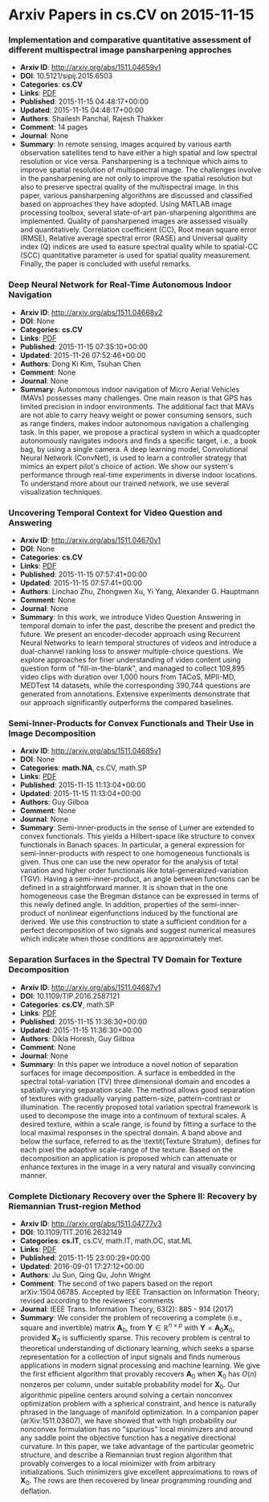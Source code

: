 # Arxiv Papers in cs.CV on 2015-11-15
### Implementation and comparative quantitative assessment of different multispectral image pansharpening approches
- **Arxiv ID**: http://arxiv.org/abs/1511.04659v1
- **DOI**: 10.5121/sipij.2015.6503
- **Categories**: **cs.CV**
- **Links**: [PDF](http://arxiv.org/pdf/1511.04659v1)
- **Published**: 2015-11-15 04:48:17+00:00
- **Updated**: 2015-11-15 04:48:17+00:00
- **Authors**: Shailesh Panchal, Rajesh Thakker
- **Comment**: 14 pages
- **Journal**: None
- **Summary**: In remote sensing, images acquired by various earth observation satellites tend to have either a high spatial and low spectral resolution or vice versa. Pansharpening is a technique which aims to improve spatial resolution of multispectral image. The challenges involve in the pansharpening are not only to improve the spatial resolution but also to preserve spectral quality of the multispectral image. In this paper, various pansharpening algorithms are discussed and classified based on approaches they have adopted. Using MATLAB image processing toolbox, several state-of-art pan-sharpening algorithms are implemented. Quality of pansharpened images are assessed visually and quantitatively. Correlation coefficient (CC), Root mean square error (RMSE), Relative average spectral error (RASE) and Universal quality index (Q) indices are used to easure spectral quality while to spatial-CC (SCC) quantitative parameter is used for spatial quality measurement. Finally, the paper is concluded with useful remarks.



### Deep Neural Network for Real-Time Autonomous Indoor Navigation
- **Arxiv ID**: http://arxiv.org/abs/1511.04668v2
- **DOI**: None
- **Categories**: **cs.CV**
- **Links**: [PDF](http://arxiv.org/pdf/1511.04668v2)
- **Published**: 2015-11-15 07:35:10+00:00
- **Updated**: 2015-11-26 07:52:46+00:00
- **Authors**: Dong Ki Kim, Tsuhan Chen
- **Comment**: None
- **Journal**: None
- **Summary**: Autonomous indoor navigation of Micro Aerial Vehicles (MAVs) possesses many challenges. One main reason is that GPS has limited precision in indoor environments. The additional fact that MAVs are not able to carry heavy weight or power consuming sensors, such as range finders, makes indoor autonomous navigation a challenging task. In this paper, we propose a practical system in which a quadcopter autonomously navigates indoors and finds a specific target, i.e., a book bag, by using a single camera. A deep learning model, Convolutional Neural Network (ConvNet), is used to learn a controller strategy that mimics an expert pilot's choice of action. We show our system's performance through real-time experiments in diverse indoor locations. To understand more about our trained network, we use several visualization techniques.



### Uncovering Temporal Context for Video Question and Answering
- **Arxiv ID**: http://arxiv.org/abs/1511.04670v1
- **DOI**: None
- **Categories**: **cs.CV**
- **Links**: [PDF](http://arxiv.org/pdf/1511.04670v1)
- **Published**: 2015-11-15 07:57:41+00:00
- **Updated**: 2015-11-15 07:57:41+00:00
- **Authors**: Linchao Zhu, Zhongwen Xu, Yi Yang, Alexander G. Hauptmann
- **Comment**: None
- **Journal**: None
- **Summary**: In this work, we introduce Video Question Answering in temporal domain to infer the past, describe the present and predict the future. We present an encoder-decoder approach using Recurrent Neural Networks to learn temporal structures of videos and introduce a dual-channel ranking loss to answer multiple-choice questions. We explore approaches for finer understanding of video content using question form of "fill-in-the-blank", and managed to collect 109,895 video clips with duration over 1,000 hours from TACoS, MPII-MD, MEDTest 14 datasets, while the corresponding 390,744 questions are generated from annotations. Extensive experiments demonstrate that our approach significantly outperforms the compared baselines.



### Semi-Inner-Products for Convex Functionals and Their Use in Image Decomposition
- **Arxiv ID**: http://arxiv.org/abs/1511.04685v1
- **DOI**: None
- **Categories**: **math.NA**, cs.CV, math.SP
- **Links**: [PDF](http://arxiv.org/pdf/1511.04685v1)
- **Published**: 2015-11-15 11:13:04+00:00
- **Updated**: 2015-11-15 11:13:04+00:00
- **Authors**: Guy Gilboa
- **Comment**: None
- **Journal**: None
- **Summary**: Semi-inner-products in the sense of Lumer are extended to convex functionals. This yields a Hilbert-space like structure to convex functionals in Banach spaces. In particular, a general expression for semi-inner-products with respect to one homogeneous functionals is given. Thus one can use the new operator for the analysis of total variation and higher order functionals like total-generalized-variation (TGV). Having a semi-inner-product, an angle between functions can be defined in a straightforward manner. It is shown that in the one homogeneous case the Bregman distance can be expressed in terms of this newly defined angle. In addition, properties of the semi-inner-product of nonlinear eigenfunctions induced by the functional are derived. We use this construction to state a sufficient condition for a perfect decomposition of two signals and suggest numerical measures which indicate when those conditions are approximately met.



### Separation Surfaces in the Spectral TV Domain for Texture Decomposition
- **Arxiv ID**: http://arxiv.org/abs/1511.04687v1
- **DOI**: 10.1109/TIP.2016.2587121
- **Categories**: **cs.CV**, math.SP
- **Links**: [PDF](http://arxiv.org/pdf/1511.04687v1)
- **Published**: 2015-11-15 11:36:30+00:00
- **Updated**: 2015-11-15 11:36:30+00:00
- **Authors**: Dikla Horesh, Guy Gilboa
- **Comment**: None
- **Journal**: None
- **Summary**: In this paper we introduce a novel notion of separation surfaces for image decomposition. A surface is embedded in the spectral total-variation (TV) three dimensional domain and encodes a spatially-varying separation scale. The method allows good separation of textures with gradually varying pattern-size, pattern-contrast or illumination. The recently proposed total variation spectral framework is used to decompose the image into a continuum of textural scales. A desired texture, within a scale range, is found by fitting a surface to the local maximal responses in the spectral domain. A band above and below the surface, referred to as the \textit{Texture Stratum}, defines for each pixel the adaptive scale-range of the texture. Based on the decomposition an application is proposed which can attenuate or enhance textures in the image in a very natural and visually convincing manner.



### Complete Dictionary Recovery over the Sphere II: Recovery by Riemannian Trust-region Method
- **Arxiv ID**: http://arxiv.org/abs/1511.04777v3
- **DOI**: 10.1109/TIT.2016.2632149
- **Categories**: **cs.IT**, cs.CV, math.IT, math.OC, stat.ML
- **Links**: [PDF](http://arxiv.org/pdf/1511.04777v3)
- **Published**: 2015-11-15 23:00:29+00:00
- **Updated**: 2016-09-01 17:27:12+00:00
- **Authors**: Ju Sun, Qing Qu, John Wright
- **Comment**: The second of two papers based on the report arXiv:1504.06785.
  Accepted by IEEE Transaction on Information Theory; revised according to the
  reviewers' comments
- **Journal**: IEEE Trans. Information Theory, 63(2): 885 - 914 (2017)
- **Summary**: We consider the problem of recovering a complete (i.e., square and invertible) matrix $\mathbf A_0$, from $\mathbf Y \in \mathbb{R}^{n \times p}$ with $\mathbf Y = \mathbf A_0 \mathbf X_0$, provided $\mathbf X_0$ is sufficiently sparse. This recovery problem is central to theoretical understanding of dictionary learning, which seeks a sparse representation for a collection of input signals and finds numerous applications in modern signal processing and machine learning. We give the first efficient algorithm that provably recovers $\mathbf A_0$ when $\mathbf X_0$ has $O(n)$ nonzeros per column, under suitable probability model for $\mathbf X_0$.   Our algorithmic pipeline centers around solving a certain nonconvex optimization problem with a spherical constraint, and hence is naturally phrased in the language of manifold optimization. In a companion paper (arXiv:1511.03607), we have showed that with high probability our nonconvex formulation has no "spurious" local minimizers and around any saddle point the objective function has a negative directional curvature. In this paper, we take advantage of the particular geometric structure, and describe a Riemannian trust region algorithm that provably converges to a local minimizer with from arbitrary initializations. Such minimizers give excellent approximations to rows of $\mathbf X_0$. The rows are then recovered by linear programming rounding and deflation.



